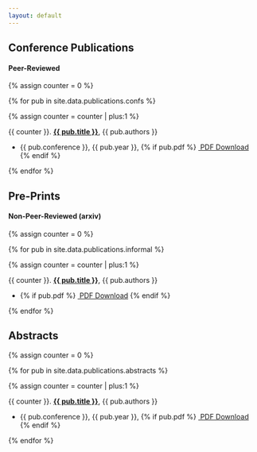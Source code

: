 ```yaml
---
layout: default
---
```


## Conference Publications
#### Peer-Reviewed

{% assign counter = 0 %}

{% for pub in site.data.publications.confs %}

 {% assign counter = counter | plus:1 %}

  {{ counter }}. <a href="{{ pub.url }}" _target="blank">**{{ pub.title }}**</a>, {{ pub.authors }} <br>
  - {{ pub.conference }}, {{ pub.year }}, {% if pub.pdf %}
        <a href="{{ pub.pdf }}" _target="blank"><i class="far fa-file-pdf"></i>&nbsp;PDF Download</a>
    {% endif %}

{% endfor %}

## Pre-Prints
#### Non-Peer-Reviewed (arxiv)

{% assign counter = 0 %}

{% for pub in site.data.publications.informal %}

 {% assign counter = counter | plus:1 %}

  {{ counter }}. <a href="{{ pub.url }}" _target="blank">**{{ pub.title }}**</a>, {{ pub.authors }} <br>
  - {% if pub.pdf %}
        <a href="{{ pub.pdf }}" _target="blank"><i class="far fa-file-pdf"></i>&nbsp;PDF Download</a>
    {% endif %}

{% endfor %}

## Abstracts

{% assign counter = 0 %}

{% for pub in site.data.publications.abstracts %}

 {% assign counter = counter | plus:1 %}

  {{ counter }}. <a href="{{ pub.url }}" _target="blank">**{{ pub.title }}**</a>, {{ pub.authors }} <br>
  - {{ pub.conference }}, {{ pub.year }}, {% if pub.pdf %}
        <a href="{{ pub.pdf }}" _target="blank"><i class="far fa-file-pdf"></i>&nbsp;PDF Download</a>
    {% endif %}

{% endfor %}